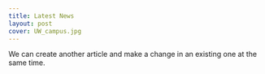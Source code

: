 ```yaml
---
title: Latest News
layout: post
cover: UW_campus.jpg
---
```

We can create another article and make a change in an existing one at the same time.